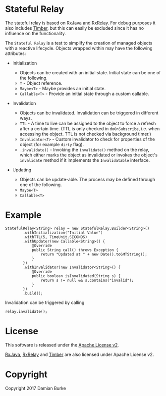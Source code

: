 # Stateful Relay

The stateful relay is based on [RxJava](https://github.com/ReactiveX/RxJava) and [RxRelay](https://github.com/JakeWharton/RxRelay).
For debug purposes it also includes [Timber](https://github.com/JakeWharton/timber), but this can easily be excluded since it has no
influence on the functionality.

The `Stateful Relay` is a test to simplify the creation of managed objects with a reactive lifecycle. Objects wrapped within may have
the following attributes:

* Initialization
  * Objects can be created with an initial state.  Initial state can be one of the following.
  * `T` - Object reference.
  * `Maybe<T>` - Maybe provides an initial state.
  * `Callable<T>` - Provide an initial state through a custom callable.

* Invalidation
  * Objects can be invalidated. Invalidation can be triggered in different ways.
  * `TTL` - A time to live can be assigned to the object to force a refresh after a certain time. (TTL is only checked in `doOnSubscribe`, i.e. when accessing the object. TTL is not checked via background timer.) 
  * `Invalidator<T>` - Custom invalidator to check for properties of the object (for example `dirty` flag).
  * `.invalidate()` - Invoking the `invalidate()` method on the relay, which either marks the object as invalidated or invokes the object's `invalidate` method if it implements the `Invalidatable` interface.

* Updating
  * Objects can be update-able. The process may be defined through one of the following.
  * `Maybe<T>`
  * `Callable<T>` 

# Example

    StatefulRelay<String> relay = new StatefulRelay.Builder<String>()
            .withInitialization("Initial Value")
            .withTTL(5, TimeUnit.SECONDS)
            .withUpdater(new Callable<String>() {
                @Override
                public String call() throws Exception {
                    return "Updated at " + new Date().toGMTString();
                }
            })
            .withInvalidator(new Invalidator<String>() {
                @Override
                public boolean isInvalidated(String s) {
                    return s != null && s.contains("invalid");
                }
            })
            .build();
            
Invalidation can be triggered by calling

    relay.invalidate();
    
    
# License

This software is released under the [Apache License v2](https://www.apache.org/licenses/LICENSE-2.0). 

[RxJava](https://github.com/ReactiveX/RxJava), [RxRelay](https://github.com/JakeWharton/RxRelay) and [Timber](https://github.com/JakeWharton/timber) are also licensed under Apache License v2.
 
# Copyright

Copyright 2017 Damian Burke
